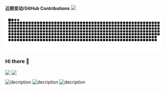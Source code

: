 **近期变动/GitHub Contributions**
<img src="https://readme-typing-svg.herokuapp.com/?lines=欢迎来到我的Github;&font=Roboto;&color=red" />


<!--生成贪吃蛇动图：-->
<picture>
  <source media="(prefers-color-scheme: dark)" srcset="https://raw.githubusercontent.com/pydnb/pydnb/output/github-contribution-grid-snake-dark.svg">
  <source media="(prefers-color-scheme: light)" srcset="https://raw.githubusercontent.com/pydnb/pydnb/output/github-contribution-grid-snake.svg">
  <img alt="github-snake" src="https://raw.githubusercontent.com/pydnb/pydnb/output/github-contribution-grid-snake.svg">
</picture>

### Hi there 👋

<!--
**pydnb/pydnb** is a ✨ _special_ ✨ repository because its `README.md` (this file) appears on your GitHub profile.

Here are some ideas to get you started:

- 🔭 I’m currently working on ...
- 🌱 I’m currently learning ...
- 👯 I’m looking to collaborate on ...
- 🤔 I’m looking for help with ...
- 💬 Ask me about ...
- 📫 How to reach me: ...
- 😄 Pronouns: ...
- ⚡ Fun fact: ...
-->






<!--状态展示：-->
<img align="center"  src="https://github-readme-stats.vercel.app/api?username=pydnb&show_icons=true&theme=radical"/>

<!--语言使用统计：-->
<img align="center"  src="https://github-readme-stats.vercel.app/api/top-langs/?username=pydnb&theme=radical&layout=compact"  />

<!--语言徽标展示：-->
![decription](https://img.shields.io/badge/Language-C++-black)
![decription](https://img.shields.io/badge/Language-Python-red)
![decription](https://img.shields.io/badge/Language-Java-green)



